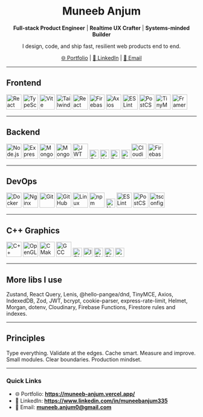 <!-- Profile README for @muneeb-anjum0 -->

<h1 align="center">Muneeb Anjum</h1>
<p align="center">
  <b>Full-stack Product Engineer</b> | <b>Realtime UX Crafter</b> | <b>Systems-minded Builder</b>
</p>
<p align="center">
  I design, code, and ship fast, resilient web products end to end.
</p>

<p align="center">
  <a href="https://muneeb-anjum.vercel.app/">🌐 Portfolio</a> |
  <a href="https://www.linkedin.com/in/muneebanjum335">🔗 LinkedIn</a> |
  <a href="mailto:muneeb.anjum0@gmail.com">📧 Email</a>
</p>

---

## Frontend

<p align="left">
  <a href="https://react.dev/" title="React"><img src="https://cdn.simpleicons.org/react" alt="React" width="40" /></a>
  <a href="https://www.typescriptlang.org/" title="TypeScript"><img src="https://cdn.simpleicons.org/typescript" alt="TypeScript" width="40" /></a>
  <a href="https://vitejs.dev/" title="Vite"><img src="https://cdn.simpleicons.org/vite" alt="Vite" width="40" /></a>
  <a href="https://tailwindcss.com/" title="Tailwind CSS"><img src="https://cdn.simpleicons.org/tailwindcss" alt="Tailwind CSS" width="40" /></a>
  <a href="https://reactrouter.com/" title="React Router"><img src="https://cdn.simpleicons.org/reactrouter" alt="React Router" width="40" /></a>
  <a href="https://firebase.google.com/" title="Firebase"><img src="https://cdn.simpleicons.org/firebase" alt="Firebase" width="40" /></a>
  <a href="https://axios-http.com/" title="Axios"><img src="https://cdn.simpleicons.org/axios" alt="Axios" width="40" /></a>
  <a href="https://eslint.org/" title="ESLint"><img src="https://cdn.simpleicons.org/eslint" alt="ESLint" width="40" /></a>
  <a href="https://postcss.org/" title="PostCSS"><img src="https://cdn.simpleicons.org/postcss" alt="PostCSS" width="40" /></a>
  <a href="https://www.tiny.cloud/" title="TinyMCE"><img src="https://cdn.simpleicons.org/tinymce" alt="TinyMCE" width="40" /></a>
  <a href="https://www.framer.com/motion/" title="Framer Motion"><img src="https://cdn.simpleicons.org/framer" alt="Framer Motion" width="40" /></a>
</p>

---

## Backend

<p align="left">
  <a href="https://nodejs.org/" title="Node.js"><img src="https://cdn.simpleicons.org/nodedotjs" alt="Node.js" width="40" /></a>
  <a href="https://expressjs.com/" title="Express"><img src="https://cdn.simpleicons.org/express/ffffff/000000" alt="Express" width="40" /></a>
  <a href="https://www.mongodb.com/" title="MongoDB"><img src="https://cdn.simpleicons.org/mongodb" alt="MongoDB" width="40" /></a>
  <a href="https://mongoosejs.com/" title="Mongoose"><img src="https://cdn.simpleicons.org/mongoose" alt="Mongoose" width="40" /></a>
  <a href="https://jwt.io/" title="JSON Web Tokens"><img src="https://cdn.simpleicons.org/jsonwebtokens" alt="JWT" width="40" /></a>
  <a href="https://www.cloudflare.com/learning/security/what-is-cors/" title="CORS"><img src="https://img.shields.io/badge/CORS-blue?logo=cloudflare&logoColor=white" alt="CORS" height="24" /></a>
  <a href="https://helmetjs.github.io/" title="Helmet"><img src="https://img.shields.io/badge/Helmet-grey?logo=helmet&logoColor=white" alt="Helmet" height="24" /></a>
  <a href="https://github.com/express-rate-limit/express-rate-limit" title="express-rate-limit"><img src="https://img.shields.io/badge/Rate%20Limit-black?logo=clockify&logoColor=white" alt="Rate Limit" height="24" /></a>
  <a href="https://zod.dev/" title="Zod"><img src="https://img.shields.io/badge/Zod-3E67B1?logo=typescript&logoColor=white" alt="Zod" height="24" /></a>
  <a href="https://cloudinary.com/" title="Cloudinary"><img src="https://cdn.simpleicons.org/cloudinary" alt="Cloudinary" width="40" /></a>
  <a href="https://firebase.google.com/docs/admin/setup" title="Firebase Admin"><img src="https://cdn.simpleicons.org/firebase" alt="Firebase Admin" width="40" /></a>
</p>

---

## DevOps

<p align="left">
  <a href="https://www.docker.com/" title="Docker"><img src="https://cdn.simpleicons.org/docker" alt="Docker" width="40" /></a>
  <a href="https://nginx.org/" title="Nginx"><img src="https://cdn.simpleicons.org/nginx" alt="Nginx" width="40" /></a>
  <a href="https://git-scm.com/" title="Git"><img src="https://cdn.simpleicons.org/git" alt="Git" width="40" /></a>
  <a href="https://github.com/" title="GitHub"><img src="https://cdn.simpleicons.org/github/ffffff/181717" alt="GitHub" width="40" /></a>
  <a href="https://www.linux.org/" title="Linux"><img src="https://cdn.simpleicons.org/linux" alt="Linux" width="40" /></a>
  <a href="https://www.npmjs.com/" title="npm"><img src="https://cdn.simpleicons.org/npm" alt="npm" width="40" /></a>
  <a href="https://nodemon.io/" title="Nodemon"><img src="https://img.shields.io/badge/Nodemon-76D04B?logo=nodemon&logoColor=white" alt="Nodemon" height="24" /></a>
  <a href="https://eslint.org/" title="ESLint"><img src="https://cdn.simpleicons.org/eslint" alt="ESLint" width="40" /></a>
  <a href="https://postcss.org/" title="PostCSS"><img src="https://cdn.simpleicons.org/postcss" alt="PostCSS" width="40" /></a>
  <a href="https://www.typescriptlang.org/docs/handbook/tsconfig-json.html" title="tsconfig"><img src="https://cdn.simpleicons.org/typescript" alt="tsconfig" width="40" /></a>
</p>

---

## C++ Graphics

<p align="left">
  <a href="https://isocpp.org/" title="C++"><img src="https://cdn.simpleicons.org/cplusplus" alt="C++" width="40" /></a>
  <a href="https://www.opengl.org/" title="OpenGL"><img src="https://cdn.simpleicons.org/opengl" alt="OpenGL" width="40" /></a>
  <a href="https://cmake.org/" title="CMake"><img src="https://cdn.simpleicons.org/cmake" alt="CMake" width="40" /></a>
  <a href="https://gcc.gnu.org/" title="GCC"><img src="https://cdn.simpleicons.org/gcc" alt="GCC" width="40" /></a>
  <a href="https://www.glfw.org/" title="GLFW"><img src="https://img.shields.io/badge/GLFW-0A0A0A?logo=windowsterminal&logoColor=white" alt="GLFW" height="24" /></a>
  <a href="https://github.com/ocornut/imgui" title="Dear ImGui"><img src="https://img.shields.io/badge/ImGui-181717?logo=github&logoColor=white" alt="ImGui" height="24" /></a>
  <a href="https://github.com/Dav1dde/glad" title="GLAD"><img src="https://img.shields.io/badge/GLAD-333333?logo=openaccess&logoColor=white" alt="GLAD" height="24" /></a>
  <a href="https://github.com/g-truc/glm" title="GLM"><img src="https://img.shields.io/badge/GLM-00599C?logo=c%2B%2B&logoColor=white" alt="GLM" height="24" /></a>
  <a href="https://github.com/nothings/stb" title="stb_image"><img src="https://img.shields.io/badge/stb_image-444444?logo=imagej&logoColor=white" alt="stb_image" height="24" /></a>
</p>

---

## More libs I use
Zustand, React Query, Lenis, @hello-pangea/dnd, TinyMCE, Axios, IndexedDB, Zod, JWT, bcrypt, cookie-parser, express-rate-limit, Helmet, Morgan, dotenv, Cloudinary, Firebase Functions, Firestore rules and indexes.

---

## Principles
Type everything. Validate at the edges. Cache smart. Measure and improve. Small modules. Clear boundaries. Production mindset.

---

### Quick Links
- 🌐 Portfolio: **https://muneeb-anjum.vercel.app/**
- 🔗 LinkedIn: **https://www.linkedin.com/in/muneebanjum335**
- 📧 Email: **muneeb.anjum0@gmail.com**
